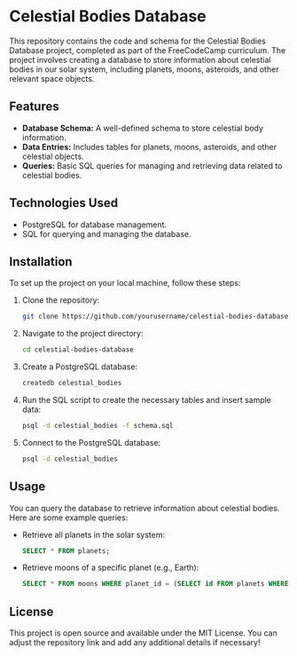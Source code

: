 # Celestial Bodies Database

This repository contains the code and schema for the Celestial Bodies Database project, completed as part of the FreeCodeCamp curriculum. The project involves creating a database to store information about celestial bodies in our solar system, including planets, moons, asteroids, and other relevant space objects.

## Features

- **Database Schema:** A well-defined schema to store celestial body information.
- **Data Entries:** Includes tables for planets, moons, asteroids, and other celestial objects.
- **Queries:** Basic SQL queries for managing and retrieving data related to celestial bodies.

## Technologies Used

- PostgreSQL for database management.
- SQL for querying and managing the database.

## Installation

To set up the project on your local machine, follow these steps:

1. Clone the repository:

   ```bash
   git clone https://github.com/yourusername/celestial-bodies-database.git
   ```
   
2. Navigate to the project directory:
   ```bash
   cd celestial-bodies-database
   ```
   
3. Create a PostgreSQL database:
   ```bash
   createdb celestial_bodies
   ```

4. Run the SQL script to create the necessary tables and insert sample data:
    ```bash
    psql -d celestial_bodies -f schema.sql
    ```

5. Connect to the PostgreSQL database:
    ```bash
    psql -d celestial_bodies
    ```

## Usage

You can query the database to retrieve information about celestial bodies. Here are some example queries:
  - Retrieve all planets in the solar system:
    ```sql
    SELECT * FROM planets;
    ```

  - Retrieve moons of a specific planet (e.g., Earth):
    ```sql
    SELECT * FROM moons WHERE planet_id = (SELECT id FROM planets WHERE name = 'Earth');
    ```

## License

This project is open source and available under the MIT License.
You can adjust the repository link and add any additional details if necessary!




